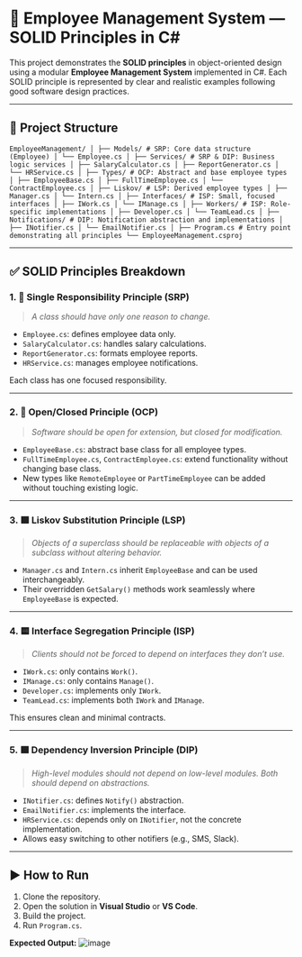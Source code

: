# 🧩 Employee Management System — SOLID Principles in C#

This project demonstrates the **SOLID principles** in object-oriented design using a modular **Employee Management System** implemented in C#. Each SOLID principle is represented by clear and realistic examples following good software design practices.

---

## 📁 Project Structure
```
EmployeeManagement/ │ ├── Models/ # SRP: Core data structure (Employee) │ └── Employee.cs │ ├── Services/ # SRP & DIP: Business logic services │ ├── SalaryCalculator.cs │ ├── ReportGenerator.cs │ └── HRService.cs │ ├── Types/ # OCP: Abstract and base employee types │ ├── EmployeeBase.cs │ ├── FullTimeEmployee.cs │ └── ContractEmployee.cs │ ├── Liskov/ # LSP: Derived employee types │ ├── Manager.cs │ └── Intern.cs │ ├── Interfaces/ # ISP: Small, focused interfaces │ ├── IWork.cs │ └── IManage.cs │ ├── Workers/ # ISP: Role-specific implementations │ ├── Developer.cs │ └── TeamLead.cs │ ├── Notifications/ # DIP: Notification abstraction and implementations │ ├── INotifier.cs │ └── EmailNotifier.cs │ ├── Program.cs # Entry point demonstrating all principles └── EmployeeManagement.csproj
```

---

## ✅ SOLID Principles Breakdown

### 1. 🔹 Single Responsibility Principle (SRP)

> *A class should have only one reason to change.*

- `Employee.cs`: defines employee data only.
- `SalaryCalculator.cs`: handles salary calculations.
- `ReportGenerator.cs`: formats employee reports.
- `HRService.cs`: manages employee notifications.

Each class has one focused responsibility.

---

### 2. 🔸 Open/Closed Principle (OCP)

> *Software should be open for extension, but closed for modification.*

- `EmployeeBase.cs`: abstract base class for all employee types.
- `FullTimeEmployee.cs`, `ContractEmployee.cs`: extend functionality without changing base class.
- New types like `RemoteEmployee` or `PartTimeEmployee` can be added without touching existing logic.

---

### 3. 🟪 Liskov Substitution Principle (LSP)

> *Objects of a superclass should be replaceable with objects of a subclass without altering behavior.*

- `Manager.cs` and `Intern.cs` inherit `EmployeeBase` and can be used interchangeably.
- Their overridden `GetSalary()` methods work seamlessly where `EmployeeBase` is expected.

---

### 4. 🟨 Interface Segregation Principle (ISP)

> *Clients should not be forced to depend on interfaces they don’t use.*

- `IWork.cs`: only contains `Work()`.
- `IManage.cs`: only contains `Manage()`.
- `Developer.cs`: implements only `IWork`.
- `TeamLead.cs`: implements both `IWork` and `IManage`.

This ensures clean and minimal contracts.

---

### 5. 🟩 Dependency Inversion Principle (DIP)

> *High-level modules should not depend on low-level modules. Both should depend on abstractions.*

- `INotifier.cs`: defines `Notify()` abstraction.
- `EmailNotifier.cs`: implements the interface.
- `HRService.cs`: depends only on `INotifier`, not the concrete implementation.
- Allows easy switching to other notifiers (e.g., SMS, Slack).

---

## ▶️ How to Run

1. Clone the repository.
2. Open the solution in **Visual Studio** or **VS Code**.
3. Build the project.
4. Run `Program.cs`.

**Expected Output:**
![image](https://github.com/user-attachments/assets/c110a524-9656-4031-9ed6-fc1ff7f323d6)

